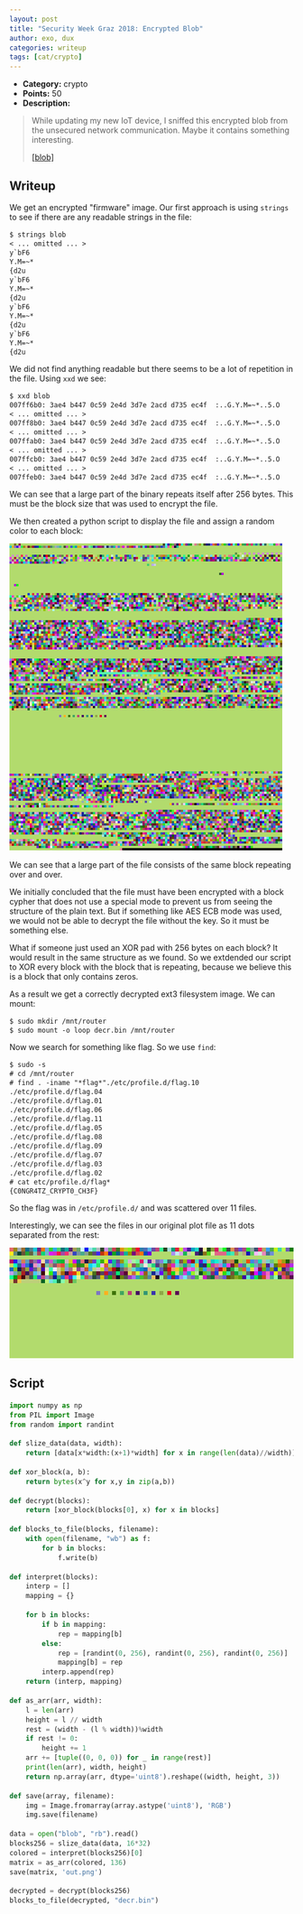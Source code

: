 ```yaml
---
layout: post
title: "Security Week Graz 2018: Encrypted Blob"
author: exo, dux
categories: writeup
tags: [cat/crypto]
---
```


* **Category:** crypto
* **Points:** 50
* **Description:**

> While updating my new IoT device, I sniffed this encrypted blob from the
> unsecured network communication. Maybe it contains something interesting.
>
> [\[blob\]](https://ctf.attacking.systems/files/73ba17893ccfb9403d64fecca333f283/blob)

## Writeup

We get an encrypted "firmware" image.
Our first approach is using `strings` to see if there are any readable strings in the file:

```
$ strings blob
< ... omitted ... >
y`bF6
Y.M=~*
{d2u
y`bF6
Y.M=~*
{d2u
y`bF6
Y.M=~*
{d2u
y`bF6
Y.M=~*
{d2u
```

We did not find anything readable but there seems to be a lot of repetition in the file.
Using `xxd` we see:

```
$ xxd blob
007ff6b0: 3ae4 b447 0c59 2e4d 3d7e 2acd d735 ec4f  :..G.Y.M=~*..5.O
< ... omitted ... >
007ff8b0: 3ae4 b447 0c59 2e4d 3d7e 2acd d735 ec4f  :..G.Y.M=~*..5.O
< ... omitted ... >
007ffab0: 3ae4 b447 0c59 2e4d 3d7e 2acd d735 ec4f  :..G.Y.M=~*..5.O
< ... omitted ... >
007ffcb0: 3ae4 b447 0c59 2e4d 3d7e 2acd d735 ec4f  :..G.Y.M=~*..5.O
< ... omitted ... >
007ffeb0: 3ae4 b447 0c59 2e4d 3d7e 2acd d735 ec4f  :..G.Y.M=~*..5.O
```

We can see that a large part of the binary repeats itself after 256 bytes.
This must be the block size that was used to encrypt the file.

We then created a python script to display the file and assign a random color
to each block:

![\[visualization\]](/images/posts/2017-09-07-securityweekctf-encrypted-blob.png)

We can see that a large part of the file consists of the same block repeating
over and over.

We initially concluded that the file must have been encrypted with a block
cypher that does not use a special mode to prevent us from seeing the structure
of the plain text. But if something like AES ECB mode was used, we would not
be able to decrypt the file without the key. So it must be something else.

What if someone just used an XOR pad with 256 bytes on each block? It would
result in the same structure as we found. So we extdended our script to XOR
every block with the block that is repeating, because we believe this is a block
that only contains zeros.

As a result we get a correctly decrypted ext3 filesystem image. We can mount:

```
$ sudo mkdir /mnt/router
$ sudo mount -o loop decr.bin /mnt/router
```

Now we search for something like flag. So we use `find`:

```
$ sudo -s
# cd /mnt/router
# find . -iname "*flag*"./etc/profile.d/flag.10
./etc/profile.d/flag.04
./etc/profile.d/flag.01
./etc/profile.d/flag.06
./etc/profile.d/flag.11
./etc/profile.d/flag.05
./etc/profile.d/flag.08
./etc/profile.d/flag.09
./etc/profile.d/flag.07
./etc/profile.d/flag.03
./etc/profile.d/flag.02
# cat etc/profile.d/flag*
{C0NGR4TZ_CRYPT0_CH3F}
```

So the flag was in `/etc/profile.d/` and was scattered over 11 files.

Interestingly, we can see the files in our original plot file as 11 dots separated
from the rest:

![\[visualization\]](/images/posts/2017-09-07-securityweekctf-encrypted-blob-2.png)

## Script

```python
import numpy as np
from PIL import Image
from random import randint

def slize_data(data, width):
    return [data[x*width:(x+1)*width] for x in range(len(data)//width)]

def xor_block(a, b):
    return bytes(x^y for x,y in zip(a,b))

def decrypt(blocks):
    return [xor_block(blocks[0], x) for x in blocks]

def blocks_to_file(blocks, filename):
    with open(filename, "wb") as f:
        for b in blocks:
            f.write(b)

def interpret(blocks):
    interp = []
    mapping = {}

    for b in blocks:
        if b in mapping:
            rep = mapping[b]
        else:
            rep = [randint(0, 256), randint(0, 256), randint(0, 256)]
            mapping[b] = rep
        interp.append(rep)
    return (interp, mapping)

def as_arr(arr, width):
    l = len(arr)
    height = l // width
    rest = (width - (l % width))%width
    if rest != 0:
        height += 1
    arr += [tuple((0, 0, 0)) for _ in range(rest)]
    print(len(arr), width, height)
    return np.array(arr, dtype='uint8').reshape((width, height, 3))

def save(array, filename):
    img = Image.fromarray(array.astype('uint8'), 'RGB')
    img.save(filename)

data = open("blob", "rb").read()
blocks256 = slize_data(data, 16*32)
colored = interpret(blocks256)[0]
matrix = as_arr(colored, 136)
save(matrix, 'out.png')

decrypted = decrypt(blocks256)
blocks_to_file(decrypted, "decr.bin")
```
